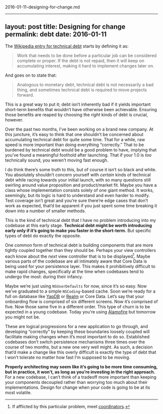 2016-01-11-designing-for-change.md

---
layout: post
title: Designing for change
permalink: debt
date: 2016-01-11
---

The [Wikipedia entry for technical debt](https://en.wikipedia.org/wiki/Technical_debt) starts by defining it as:

> Work that needs to be done before a particular job can be considered complete or proper. If the debt is not repaid, then it will keep on accumulating interest, making it hard to implement changes later on.

And goes on to state that:

> Analogous to monetary debt, technical debt is not necessarily a bad thing, and sometimes technical debt is required to move projects forward.

This is a great way to put it; debt isn’t inherently bad if it yields important short-term benefits that wouldn’t have otherwise been achievable. Ensuring those benefits are reaped by choosing the *right* kinds of debt is crucial, however.

Over the past two months, I’ve been working on a brand new company. At this juncture, it’s easy to think that one shouldn’t be concerned about accumulating technical debt for quite some time. That for a while, raw speed is more important than doing everything “correctly.” That to be burdened by technical debt would be a good problem to have, implying that you’ve found a meaningful foothold after launching. That if your 1.0 is *too* technically sound, you weren’t moving fast enough.

I do think there’s some truth to this, but of course it isn’t so black and white. You absolutely shouldn’t concern yourself with *certain* kinds of technical debt while racing towards your initial launch, with so many questions still swirling around value proposition and product/market fit. Maybe you have a class whose implementation consists solely of one giant method. It works, seemingly, but its logic is hard to understand and even harder to modify. Test coverage isn’t great and you’re sure there’re edge cases that don’t work as expected, that’d be apparent if you just spent some time breaking it down into a number of smaller methods.

This is the kind of technical debt that I have no problem introducing into my codebase at this early stage. **Technical debt might be worth introducing early only if it’s going to make you faster in the short-term.** But specific types of debt do exactly the opposite.

One common form of technical debt is building components that are more tightly coupled together than they should be. Perhaps your view controllers each know about the *next* view controller that is to be displayed[^1]. Maybe various parts of the codebase are all intimately aware that Core Data is being used for your persistence layer. This makes it prohibitively difficult to make rapid changes, specifically at the time when codebases tend to undergo the most: during their infancy.

Maybe we’re just using `NSUserDefaults` for now, since it’s so easy. Now we’ve graduated to a simple `NSCoding`-based cache. Soon we’re ready for a full on database like [YapDB](https://github.com/yapstudios/YapDatabase) or [Realm](https://realm.io) or Core Data. Let’s say that your onboarding flow is comprised of six different screens. Now it’s comprised of five. Now those same five in a different order. This type of churn is to be expected in a young codebase. Today you’re using [Alamofire](https://github.com/Alamofire/Alamofire) but tomorrow you might not be.

These are logical progressions for a new application to go through, and developing “correctly” by keeping these boundaries loosely coupled will facilitate making changes when it’s most important to do so. Established codebases don’t switch persistence mechanisms three times over the course of two months, but a new one very well might. As such, a decision that’d make a change like this overly difficult is exactly the type of debt that I won’t tolerate no matter how fast I‘m supposed to be moving.

 **Properly architecting may seem like it’s going to be more time consuming, but in practice, it won’t, as long as you’re investing in the right approach.** For a new codebase, I can’t think of a tradeoff more important than keeping your components decoupled rather than worrying too much about their implementations. Design for change when your code is going to be at its most volatile.

[^1]: If afflicted by this particular problem, meet [coordinators](http://khanlou.com/2015/10/coordinators-redux/).
